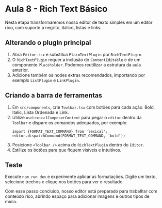 # Aula 8 - Rich Text Básico

Nesta etapa transformaremos nosso editor de texto simples em um editor rico, com suporte a negrito, itálico, listas e links.

## Alterando o plugin principal
1. Abra `Editor.tsx` e substitua `PlainTextPlugin` por `RichTextPlugin`.
2. O `RichTextPlugin` requer a inclusão do `ContentEditable` e de um componente `Placeholder`. Podemos reutilizar a estrutura da aula anterior.
3. Adicione também os nodes extras recomendados, importando por exemplo `ListPlugin` e `LinkPlugin`.

## Criando a barra de ferramentas
1. Em `src/components`, crie `Toolbar.tsx` com botões para cada ação: Bold, Italic, Lista Ordenada e Link.
2. Utilize `useLexicalComposerContext` para pegar o `editor` dentro da `Toolbar` e dispare os comandos adequados, por exemplo:
   ```tsx
   import {FORMAT_TEXT_COMMAND} from 'lexical';
   editor.dispatchCommand(FORMAT_TEXT_COMMAND, 'bold');
   ```
3. Posicione `<Toolbar />` acima do `RichTextPlugin` dentro do `Editor`.
4. Estilize os botões para que fiquem visíveis e intuitivos.

## Teste
Execute `npm run dev` e experimente aplicar as formatações. Digite um texto, selecione trechos e clique nos botões para ver o resultado.

Com esse passo concluído, nosso editor está preparado para trabalhar com conteúdo rico, abrindo espaço para adicionar imagens e outros tipos de mídia.
